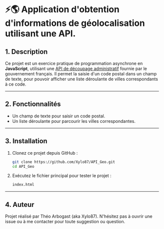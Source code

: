 # ⚡🌎 Application d'obtention d'informations de géolocalisation utilisant une API.

## 1. Description 
Ce projet est un exercice pratique de programmation asynchrone en **JavaScript**, utilisant une [API de découpage administratif](https://geo.api.gouv.fr/decoupage-administratif/communes) fournie par le gouvernement français.
Il permet la saisie d'un code postal dans un champ de texte, pour pouvoir afficher une liste déroulante de villes correspondants à ce code.

---

## 2. Fonctionnalités
- Un champ de texte pour saisir un code postal.
- Un liste déroulante pour parcourir les villes correspondantes.

---

## 3. Installation

1. Clonez ce projet depuis GitHub :
   ```bash
   git clone https://github.com/Xylo87/API_Geo.git
   cd API_Geo
   ```
   
2. Exécutez le fichier principal pour tester le projet :
   ```bash
   index.html
   ```

---

## 4. Auteur
Projet réalisé par Théo Arbogast (aka Xylo87).
N'hésitez pas à ouvrir une issue ou à me contacter pour toute suggestion ou question.

